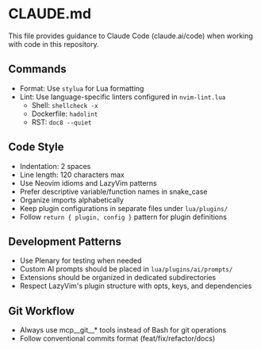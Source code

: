 # CLAUDE.md

This file provides guidance to Claude Code (claude.ai/code) when working with code in this repository.

## Commands
- Format: Use `stylua` for Lua formatting
- Lint: Use language-specific linters configured in `nvim-lint.lua`
  - Shell: `shellcheck -x`
  - Dockerfile: `hadolint`
  - RST: `doc8 --quiet`

## Code Style
- Indentation: 2 spaces
- Line length: 120 characters max
- Use Neovim idioms and LazyVim patterns
- Prefer descriptive variable/function names in snake_case
- Organize imports alphabetically
- Keep plugin configurations in separate files under `lua/plugins/`
- Follow `return { plugin, config }` pattern for plugin definitions

## Development Patterns
- Use Plenary for testing when needed
- Custom AI prompts should be placed in `lua/plugins/ai/prompts/`
- Extensions should be organized in dedicated subdirectories 
- Respect LazyVim's plugin structure with opts, keys, and dependencies

## Git Workflow
- Always use mcp__git__* tools instead of Bash for git operations
- Follow conventional commits format (feat/fix/refactor/docs)